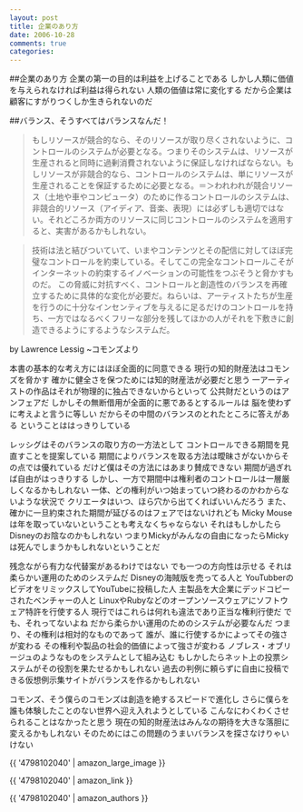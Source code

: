 ```yaml
---
layout: post
title: 企業のあり方
date: 2006-10-28
comments: true
categories:
---
```


##企業のあり方
企業の第一の目的は利益を上げることである
しかし人類に価値を与えられなければ利益は得られない
人類の価値は常に変化する
だから企業は顧客にすがりつくしか生きられないのだ

##バランス、そうすべてはバランスなんだ！
> 
> もしリソースが競合的なら、そのリソースが取り尽くされないように、コントロールのシステムが必要となる。つまりそのシステムは、リソースが生産されると同時に過剰消費されないように保証しなければならない。もしリソースが非競合的なら、コントロールのシステムは、単にリソースが生産されることを保証するために必要となる。＝＞われわれが競合リソース（土地や車やコンピュータ）のために作るコントロールのシステムは、非競合的リソース（アイディア、音楽、表現）には必ずしも適切ではない。それどころか両方のリソースに同じコントロールのシステムを適用すると、実害があるかもしれない。

> 
> 技術は法と結びついていて、いまやコンテンツとその配信に対してほぼ完璧なコントロールを約束している。そしてこの完全なコントロールこそがインターネットの約束するイノベーションの可能性をつぶそうと脅かすものだ。
> この脅威に対抗すべく、コントロールと創造性のバランスを再確立するために具体的な変化が必要だ。ねらいは、アーティストたちが生産を行うのに十分なインセンティブを与えるに足るだけのコントロールを持ち、一方ではなるべくフリーな部分を残してほかの人がそれを下敷きに創造できるようにするようなシステムだ。

by Lawrence Lessig ~コモンズより

本書の基本的な考え方にはほぼ全面的に同意できる
現行の知的財産法はコモンズを脅かす
確かに健全さを保つためには知的財産法が必要だと思う
一アーティストの作品はそれが物理的に独占できないからといって
公共財だというのはアンフェアだ
しかしその無断借用が全面的に悪であるとするルールは
脳を使わずに考えよと言うに等しい
だからその中間のバランスのとれたところに答えがある
ということははっきりしている

レッシグはそのバランスの取り方の一方法として
コントロールできる期間を見直すことを提案している
期間によりバランスを取る方法は曖昧さがないからその点では優れている
だけど僕はその方法にはあまり賛成できない
期間が過ぎれば自由がはっきりする
しかし、一方で期間中は権利者のコントロールは一層厳しくなるかもしれない
一体、どの権利がいつ始まっていつ終わるのかわからないような状況で
クリエータはいつ、ほら穴から出てくればいいんだろう
また、確かに一旦約束された期間が延びるのはフェアではないけれども
Micky Mouseは年を取っていないということも考えなくちゃならない
それはもしかしたらDisneyのお陰なのかもしれない
つまりMickyがみんなの自由になったらMickyは死んでしまうかもしれないということだ

残念ながら有力な代替案があるわけではない
でも一つの方向性は示せる
それは柔らかい運用のためのシステムだ
Disneyの海賊版を売ってる人と
YouTubberのビデオをリミックスしてYouTubeに投稿した人
主製品を大企業にデッドコピーされたベンチャーの人と
LinuxやRubyなどのオープンソースウェアにソフトウェア特許を行使する人
現行ではこれらは何れも違法であり正当な権利行使だ
でも、それってないよね
だから柔らかい運用のためのシステムが必要なんだ
つまり、その権利は相対的なものであって
誰が、誰に行使するかによってその強さが変わる
その権利や製品の社会的価値によって強さが変わる
ノブレス・オブリージュのようなものをシステムとして組み込む
もしかしたらネット上の投票システムがその役割を果たせるかもしれない
過去の判例に頼らずに自由に投稿できる仮想例示集サイトがバランスを作るかもしれない

コモンズ、そう僕らのコモンズは創造を絶するスピードで進化し
さらに僕らを誰も体験したことのない世界へ迎え入れようとしている
こんなにわくわくさせられることはなかったと思う
現在の知的財産法はみんなの期待を大きな落胆に変えるかもしれない
そのためにはこの問題のうまいバランスを探さなけりゃいけない

{{ '4798102040' | amazon_large_image }}

{{ '4798102040' | amazon_link }}

{{ '4798102040' | amazon_authors }}
